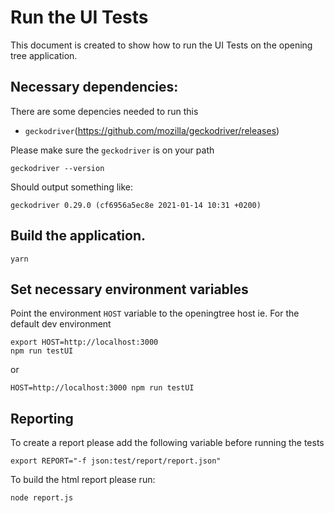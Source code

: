 # Run the UI Tests
This document is created to show how to run the UI Tests on the opening tree application.

## Necessary dependencies:
There are some depencies needed to run this
 *  `geckodriver`(https://github.com/mozilla/geckodriver/releases) 

Please make sure the `geckodriver` is on your path
```
geckodriver --version
```
Should output something like:
```
geckodriver 0.29.0 (cf6956a5ec8e 2021-01-14 10:31 +0200)
```

## Build the application.  
```
yarn
```

## Set necessary environment variables

Point the environment `HOST` variable to the openingtree host
ie. For the default dev environment 
```
export HOST=http://localhost:3000
npm run testUI
```
or
```
HOST=http://localhost:3000 npm run testUI
```


## Reporting
To create a report please add the following variable before running the tests
```
export REPORT="-f json:test/report/report.json"
```
To build the html report please run:

```
node report.js
```
